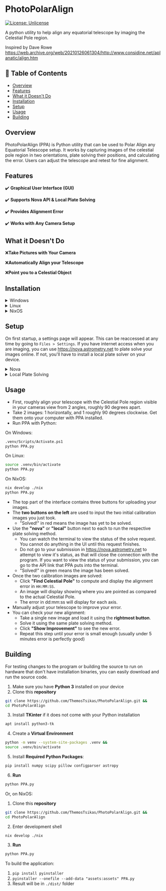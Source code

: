 # PhotoPolarAlign
[![License: Unlicense](https://img.shields.io/badge/license-Unlicense-blue.svg)](http://unlicense.org/)

A python utility to help align any equatorial telescope by imaging the Celestial Pole region.

Inspired by Dave Rowe https://web.archive.org/web/20210126061304/http://www.considine.net/aplanatic/align.htm

## 📖 Table of Contents
- [Overview](#overview)
- [Features](#features)
- [What it Doesn't Do](#what-it-doesnt-do)
- [Installation](#installation)
- [Setup](#setup)
- [Usage](#usage)
- [Building](#building)

## Overview

PhotoPolarAlign (PPA) is Python utility that can be used to Polar Align any Equatorial Telescope setup. It works by capturing images of the celestial pole region in two orientations, plate solving their positions, and calculating the error. Users can adjust the telescope and retest for fine alignment.

## Features
✔️ **Graphical User Interface (GUI)**

✔️ **Supports Nova API & Local Plate Solving**

✔️ **Provides Alignment Error** 

✔️ **Works with Any Camera Setup**

## What it Doesn't Do
❌**Take Pictures with Your Camera**

❌**Automatically Align your Telescope**

❌**Point you to a Celestial Object**

## Installation
<details>
<summary>Windows</summary>

1. Make sure you have **Python 3** installed on your device
2. Clone this **repository**
```sh
git clone https://github.com/ThemosTsikas/PhotoPolarAlign.git &&
cd PhotoPolarAlign
```
3. Create a **Virtual Environment**
```sh
python -m venv .venv &&
.venv/Scripts/Activate.ps1
```
4. Install **Required Python Packages**:
```sh
pip install numpy scipy pillow configparser astropy
```
5. **Run**
```sh
python PPA.py
```
</details>

<details>
<summary>Linux</summary>

1. Make sure you have **Python 3** installed on your device
2. Clone this **repository**
```sh
git clone https://github.com/ThemosTsikas/PhotoPolarAlign.git &&
cd PhotoPolarAlign
```
3. Install **TKinter** if it does not come with your Python installation
```sh
apt install python3-tk
```
4. Create a **Virtual Environment**
```sh
python -m venv --system-site-packages .venv &&
source .venv/bin/activate
```
5. Install **Required Python Packages**:
```sh
pip install numpy scipy pillow configparser astropy
```
6. **Run**
```sh
python PPA.py
```
</details>

<details>
<summary>NixOS</summary>

1. Clone this **repository**
```sh
git clone https://github.com/ThemosTsikas/PhotoPolarAlign.git &&
cd PhotoPolarAlign
```
2. Enter development shell
```sh
nix develop ./nix
```
3. **Run**
```sh
python PPA.py
```
</details>


## Setup
On first startup, a settings page will appear. This can be reaccessed at any time by going to `Files > Settings`.
If you have internet access when you are imaging, you can use <https://nova.astrometry.net> to plate solve your images online. If not, you'll have to install a local plate solver on your device.

<details>
<summary>Nova</summary>

- Create an account on <https://nova.astrometry.net>
- In the top navigation bar, go to "API"
- In the middle in green text is your API key. Copy this, and paste it in the PPA settings where it asks for your nova key
</details>

<details>
<summary>Local Plate Solving</summary>

Plate solving in local mode runs much faster than Nova (online) and does not require any internet connection.

<details>
<summary>Linux/MacOS</summary>
Astrometry.net provides a downloadable software for doing plate solving on Linux and MacOS systems, as well as potentially Windows Subsystem for Linux (WSL).

1) Download astrometry.net: `apt install astrometry.net` (MacOS use `brew`)
The installation will create the config file `astrometry.cfg` in the `/etc` directory

2) Download the index files for the size of images you will be taking from https://data.astrometry.net/ 
These files contain landmarks of celestial objects to determine where your photo is in the sky. The index files are specific to the FOV your images cover in the sky. Smaller FOVs will need more landmarks and thus larger file sizes. Use this website to determine what files you will want:  https://astrometrynet.readthedocs.io/en/latest/readme.html

3) Move the index files to the directory: `/usr/share/astrometry`

4) Launch PPA.py

5) Open Photo Polar Align ‘Setting’ window

6) Put the following settings in ‘Local Solver Configuration’:
```
shell:   /bin / bash --login -c “%%s”

scale:  commonly 1 or 2  (do some test)

configfile:   /etc/astrometry.cfg 

scale_units:   arcsec/pix 

scale_low and scale_hi:  These define the lower and upper limits of the arcsec/pix value and allow you to reduce any platesolver measurement errors (you can get arcsec/pix value for your specific photographic setup reading it in Nova solving output)

'extra': you can put in some parameters-usually unnecessary and rarely useful-can be given to speed up the platesolving process.
```
7) Click 'Ok': the PPA.ini file will be saved in the PhotoPolarAlign directory.
</details>
<details>
<summary>Windows</summary>

1) Install the ASPS software from: https://www.astrogb.com/astrogb/All_Sky_Plate_Solver.html
It will create  its ~/astrometry/data directory where, through a specific function, it will allow to select the necessary index files and downloading these from the Internet.

2) the configfile is 'backend.cfg'

3) Launch PPA.py

4) Open Photo Polar Align ‘Setting’ window

5) Put the following data in ‘Local Solver Configuration’:
```
   shell:  C:/Users/<user>/AppData/Local/Astrometry/bin/bash --login -c "%%s"

   scale:  commonly 1 or 2  (do some test)

   configfile:  /etc/astrometry/backend.cfg … follow as in Linux

   scale_units:  arcsec/pix 

   scale_low and scale_hi: These define the lower and upper limits of the arcsec/pix value and allow you to reduce any platesolver measurement errors (you can get arcsec/pix value for your specific photographic setup reading it in Nova solving output)

   extra:  put the parameter "-p" to avoid the warning: `FITSFixedWarning: The WCS transformation has more axes (2) than the image it is associated with (0) [astropy.wcs.wcs]`
           related to output: "solve-field.c:327:plot_source_overlay Plotting command failed"
           Windows doesn't have "plotxy" function (it is Linux environment only), but the function is not necessary for us.
```
7) Click 'Ok': the PPA.ini file will be saved in the PhotoPolarAlign directory.
 
</details>
</details>

## Usage
- First, roughly align your telescope with the Celestial Pole region visible in your cameras view from 2 angles, roughly 90 degrees apart.
- Take 2 images: 1 horizontally, and 1 roughly 90 degrees clockwise. Get them onto your computer with PPA installed.
- Run PPA with Python:

On Windows:
```sh
.venv/Scripts/Activate.ps1
python PPA.py
```
On Linux:
```sh
source .venv/bin/activate
python PPA.py
```
On NixOS:
```sh
nix develop ./nix
python PPA.py
```
- The top part of the interface contains three buttons for uploading your images.
- The **two buttons on the left** are used to input the two initial calibration images you just took.
  - "Solved!" in red means the image has yet to be solved.
- Use the **"nova"** or **"local"** button next to each to run the respective plate solving method.
  - You can watch the terminal to view the status of the solve request. You cannot do anything in the UI until this request finishes.
  - Do not go to your submission in <https://nova.astrometry.net> to attempt to view it's status, as that will close the connection with the program. If you want to view the status of your submission, you can go to the API link that PPA puts into the terminal.
  - "Solved!" in green means the image has been solved.
- Once the two calibration images are solved:
  - Click **"Find Celestial Pole"** to compute and display the alignment error in `HH:MM:SS`.
  - An image will display showing where you are pointed as compared to the actual Celestial Pole.
  - The error in dd:mm:ss will display for each axis.
- Manually adjust your telescope to improve your error.
- You can check your new alignment:
  - Take a single new image and load it using the **rightmost button**.
  - Solve it using the same plate solving method.
  - Click **"Show Improvement"** to see the new error.
  - Repeat this step until your error is small enough (usually under 5 minutes error is perfectly good)


## Building
For testing changes to the program or building the source to run on hardware that don't have installation binaries, you can easily download and run the source code.

1. Make sure you have **Python 3** installed on your device
2. Clone this **repository**
```sh
git clone https://github.com/ThemosTsikas/PhotoPolarAlign.git &&
cd PhotoPolarAlign
```
3. Install **TKinter** if it does not come with your Python installation
```sh
apt install python3-tk
```
4. Create a **Virtual Environment**
```sh
python -m venv --system-site-packages .venv &&
source .venv/bin/activate
```
5. Install **Required Python Packages**:
```sh
pip install numpy scipy pillow configparser astropy
```
6. **Run**
```sh
python PPA.py
```

Or, on NixOS:
1. Clone this **repository**
```sh
git clone https://github.com/ThemosTsikas/PhotoPolarAlign.git &&
cd PhotoPolarAlign
```
2. Enter development shell
```sh
nix develop ./nix
```
3. **Run**
```sh
python PPA.py
```

To build the application:
1. `pip install pyinstaller`
2. `pyinstaller --onefile --add-data "assets:assets" PPA.py`
3. Result will be in `./dist/` folder
